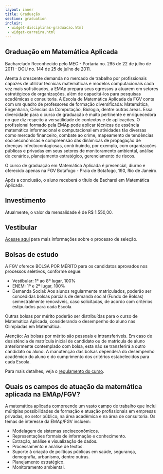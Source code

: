 ```yaml
---
layout: inner
title: Graduação
section: graduation
incluir:
 - widget-disciplinas-graduacao.html
 - widget-carreira.html
---
```


## Graduação em Matemática Aplicada

Bacharelado Reconhecido pelo MEC - Portaria no. 285 de 22 de julho de
2011 - DOU no. 144 de 25 de julho de 2011.

Atenta à crescente demanda no mercado de trabalho por profissionais
capazes de utilizar técnicas matemáticas e modelos computacionais cada
vez mais sofisticados, a EMAp prepara seus egressos a atuarem em
setores estratégicos de organizações, além de capacitá-los para
pesquisas acadêmicas e consultoria. A Escola de Matemática Aplicada da
FGV conta com um quadro de professores de formação diversificada:
Matemática, Engenharia, Ciências da Computação, Biologia, dentre
outras áreas. Essa diversidade para o curso de graduação é muito
pertinente e enriquecedora no que diz respeito à versatilidade de
contextos e de aplicações. O profissional formado pela EMAp pode
aplicar técnicas de essência matemática informacional e computacional
em atividades tão diversas como mercado financeiro, combate ao crime,
mapeamento de tendências socioeconômicas e compreensão das dinâmicas
de propagação de doenças infectocontagiosas, contribuindo, por
exemplo, com organizações públicas e privadas em seus setores de
monitoramento ambiental, análise de cenários, planejamento
estratégico, gerenciamento de riscos.

O curso de graduação em Matemática Aplicada é presencial, diurno e
oferecido apenas na FGV Botafogo - Praia de Botafogo, 190, Rio de
Janeiro.

Após a conclusão, o aluno receberá o título de Bacharel em Matemática
Aplicada.

## Investimento

Atualmente, o valor da mensalidade é de R$ 1.550,00.

## Vestibular

[Acesse aqui](http://vestibular.fgv.br/cursos/curso-de-matematica-aplicada-rj)
para mais informações sobre o processo de seleção.

## Bolsas de estudo

A FGV oferece BOLSA POR MÉRITO para os candidatos aprovados nos
processos seletivos, conforme segue:

- Vestibular: 1º ao 8º lugar, 100%
- ENEM: 1º e 2º lugar, 100%
- Demanda Social: Aos alunos regularmente matriculados, poderão ser
  concedidas bolsas parciais de demanda social (Fundo de Bolsas)
  semestralmente renováveis, caso solicitadas, de acordo com critérios
  estipulados para cada Escola.

Outras bolsas por mérito poderão ser distribuídas para o curso de
Matemática Aplicada, considerando o desempenho do aluno nas Olimpíadas
em Matemática.

Atenção: As bolsas por mérito são pessoais e intransferíveis. Em caso
de desistência de matrícula inicial de candidato ou de matrícula de
aluno anteriormente contemplado com bolsa, esta não se transferirá a
outro candidato ou aluno. A manutenção das bolsas dependerá do
desempenho acadêmico do aluno e do cumprimento dos critérios
estabelecidos para cada Escola.

Para mais detalhes, veja o
[regulamento do curso](/files/graduacao-regulamento.pdf).

## Quais os campos de atuação da matemática aplicada na EMAp/FGV?

A matemática aplicada compreende um vasto campo de trabalho que inclui
múltiplas possibilidades de formação e atuação profissionais em
empresas privadas, no setor público, na área acadêmica e na área de
consultoria. Os temas de interesse da EMAp/FGV incluem:

- Modelagem de sistemas socioeconômicos.
- Representações formais de informação e conhecimento.
- Extração, análise e visualização de dados.
- Processamento e análise de textos.
- Suporte à criação de políticas públicas em saúde, segurança,
  demografia, urbanismo, dentre outras.
- Planejamento estratégico.
- Monitoramento ambiental.
